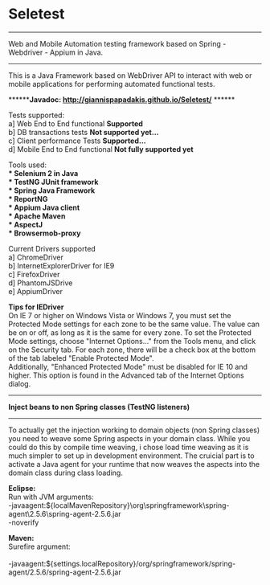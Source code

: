 Seletest
========

*****************************************************************************************
Web and Mobile Automation testing framework based on Spring - Webdriver - Appium in Java.
*****************************************************************************************

This is a Java Framework based on WebDriver API to interact with web or mobile applications for performing automated functional tests.

******<b>Javadoc: http://giannispapadakis.github.io/Seletest/</b> ******


Tests supported:<br>
a] Web End to End functional <b>Supported</b><br>
b] DB transactions tests <b>Not supported yet...</b><br>
c] Client performance Tests <b>Supported...</b><br>
d] Mobile End to End functional <b>Not fully supported yet</b><br>


Tools used:<br>
<b>* Selenium 2 in Java</b><br>
<b>* TestNG JUnit framework</b><br>
<b>* Spring Java Framework</b><br>
<b>* ReportNG</b><br>
<b>* Appium Java client</b><br>
<b>* Apache Maven</b><br>
<b>* AspectJ</b><br>
<b>* Browsermob-proxy</b><br>


Current Drivers supported<br>
a] ChromeDriver<br>
b] InternetExplorerDriver for IE9<br>
c] FirefoxDriver<br>
d] PhantomJSDrive<br>
e] AppiumDriver<br>

<b>Tips for IEDriver</b><br>
On IE 7 or higher on Windows Vista or Windows 7, you must set the Protected Mode settings for each zone to be the same value. The value can be on or off, as long as it is the same for every zone. To set the Protected Mode settings, choose "Internet Options..." from the Tools menu, and click on the Security tab. For each zone, there will be a check box at the bottom of the tab labeled "Enable Protected Mode".<br>
Additionally, "Enhanced Protected Mode" must be disabled for IE 10 and higher. This option is found in the Advanced tab of the Internet Options dialog.

********************************************************
<b>Inject beans to non Spring classes (TestNG listeners)</b>
********************************************************

To actually get the injection working to domain objects (non Spring classes) you need to weave some Spring aspects in your domain class. While you could do this by compile time weaving, i chose load time weaving as it is much simpler to set up in development environment. The cruicial part is to activate a Java agent for your runtime that now weaves the aspects into the domain class during class loading.

<b>Eclipse:</b><br>
Run with JVM arguments:<br>
-javaagent:${localMavenRepository}\org\springframework\spring-agent\2.5.6\spring-agent-2.5.6.jar<br>
-noverify<br>

<b>Maven:</b><br>
Surefire argument:<br>
<argLine><br>
       -javaagent:${settings.localRepository}/org/springframework/spring-agent/2.5.6/spring-agent-2.5.6.jar<br>
</argLine><br>
